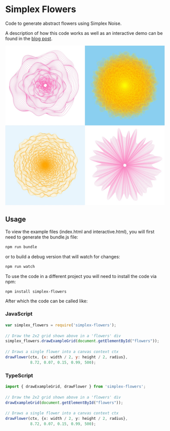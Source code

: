 # Simplex Flowers

Code to generate abstract flowers using Simplex Noise.

A description of how this code works as well as an interactive demo can be found in 
the [blog post](https://www.benfrederickson.com/flowers-from-simplex-noise/).

<img src="./image.jpg" width="690px">

## Usage

To view the example files (index.html and interactive.html), you will first need to generate the bundle.js file:

```sh
npm run bundle
```

or to build a debug version that will watch for changes:

```sh
npm run watch
```

To use the code in a different project you will need to install the code via npm:

```
npm install simplex-flowers
```

After which the code can be called like:


### JavaScript
```javascript
var simplex_flowers = require('simplex-flowers');

// Draw the 2x2 grid shown above in a 'flowers' div
simplex_flowers.drawExampleGrid(document.getElementById("flowers"));

// Draws a single flower into a canvas context ctx
drawFlower(ctx, {x: width / 2, y: height / 2, radius},
           8.72, 0.07, 0.15, 0.99, 500);
```

### TypeScript
```typescript
import { drawExampleGrid, drawFlower } from 'simplex-flowers';

// Draw the 2x2 grid shown above in a 'flowers' div
drawExampleGrid(document.getElementById("flowers"));

// Draws a single flower into a canvas context ctx
drawFlower(ctx, {x: width / 2, y: height / 2, radius},
           8.72, 0.07, 0.15, 0.99, 500);
```
